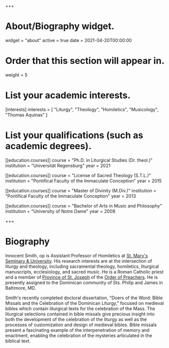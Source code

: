 +++
# About/Biography widget.
widget = "about"
active = true
date = 2021-04-20T00:00:00

# Order that this section will appear in.
weight = 5

# List your academic interests.
[interests]
  interests = [
    "Liturgy",
    "Theology",
    "Homiletics",
    "Musicology",
    "Thomas Aquinas"
  ]

# List your qualifications (such as academic degrees).
[[education.courses]]
  course = "Ph.D. in Liturgical Studies (Dr. theol.)"
  institution = "Universität Regensburg"
  year = 2021 

[[education.courses]]
  course = "License of Sacred Theology (S.T.L.)"
  institution = "Pontifical Faculty of the Immaculate Conception"
  year = 2015

[[education.courses]]
  course = "Master of Divinity (M.Div.)"
  institution = "Pontifical Faculty of the Immaculate Conception"
  year = 2013

[[education.courses]]
  course = "Bachelor of Arts in Music and Philosophy"
  institution = "University of Notre Dame"
  year = 2008
 
+++

# Biography

Innocent Smith, op is Assistant Professor of Homiletics at [St. Mary's Seminary & University](http://www.stmarys.edu/). His research interests are at the intersection of liturgy and theology, including sacramental theology, homiletics, liturgical manuscripts, ecclesiology, and sacred music. He is a Roman Catholic priest and a member of [Province of St. Joseph](https://opeast.org/) of the [Order of Preachers](https://www.op.org). He is presently assigned to the Dominican community of Sts. Philip and James in Baltimore, MD.

Smith's recently completed doctoral dissertation, "Doers of the Word: Bible Missals and the Celebration of the Dominican Liturgy," focused on medieval bibles which contain liturgical texts for the celebration of the Mass. The liturgical selections contained in bible missals give precious insight into both the development of the celebration of the liturgy as well as the processes of customization and design of medieval bibles. Bible missals present a fascinating example of the interpenetration of memory and enactment, enabling the celebration of the mysteries articulated in the biblical text.
